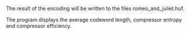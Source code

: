The result of the encoding will be written to the files romeo_and_juliet.huf.

The program displays the average codeword length, compressor entropy and compressor efficiency.
